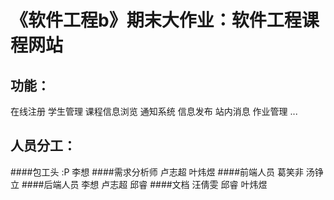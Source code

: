 《软件工程b》期末大作业：软件工程课程网站
====
功能：
------
在线注册
学生管理
课程信息浏览
通知系统
信息发布
站内消息
作业管理
...

人员分工：
-------
####包工头 :P
李想
####需求分析师
卢志超 叶炜煜
####前端人员
葛笑非 汤铮立
####后端人员
李想 卢志超 邱睿
####文档
汪倩雯 邱睿 叶炜煜

